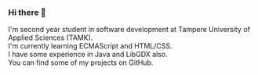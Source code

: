 ### Hi there 👋

I'm second year student in software development at Tampere University of Applied Sciences (TAMK).<br/>
I'm currently learning ECMAScript and HTML/CSS.<br/>
I have some experience in Java and LibGDX also.<br/>
You can find some of my projects on GitHub.<br/>

<!--
**pumppituntti/pumppituntti** is a ✨ _special_ ✨ repository because its `README.md` (this file) appears on your GitHub profile.

Here are some ideas to get you started:

- 🔭 I’m currently working on ...
- 🌱 I’m currently learning ...
- 👯 I’m looking to collaborate on ...
- 🤔 I’m looking for help with ...
- 💬 Ask me about ...
- 📫 How to reach me: ...
- 😄 Pronouns: ...
- ⚡ Fun fact: ...
-->
